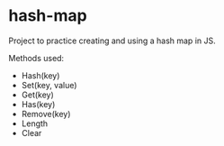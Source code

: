 # hash-map

Project to practice creating and using a hash map in JS.

Methods used:

- Hash(key)
- Set(key, value)
- Get(key)
- Has(key)
- Remove(key)
- Length
- Clear
